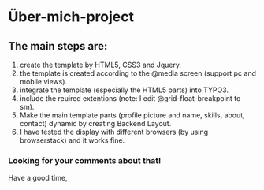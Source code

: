 # Über-mich-project

## The main steps are:
1. create the template by HTML5, CSS3 and Jquery.
2. the template is created according to the @media screen (support pc and mobile views). 
3. integrate the template (especially the HTML5 parts) into TYPO3.
4. include the reuired extentions (note: I edit @grid-float-breakpoint to sm).
5. Make the main template parts (profile picture and name, skills, about, contact) dynamic by creating Backend Layout.
6. I have tested the display with different browsers (by using browserstack) and it works fine.

### Looking for your comments about that!

Have a good time, 
